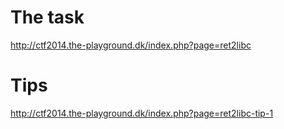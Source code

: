 # The task
http://ctf2014.the-playground.dk/index.php?page=ret2libc

# Tips
http://ctf2014.the-playground.dk/index.php?page=ret2libc-tip-1